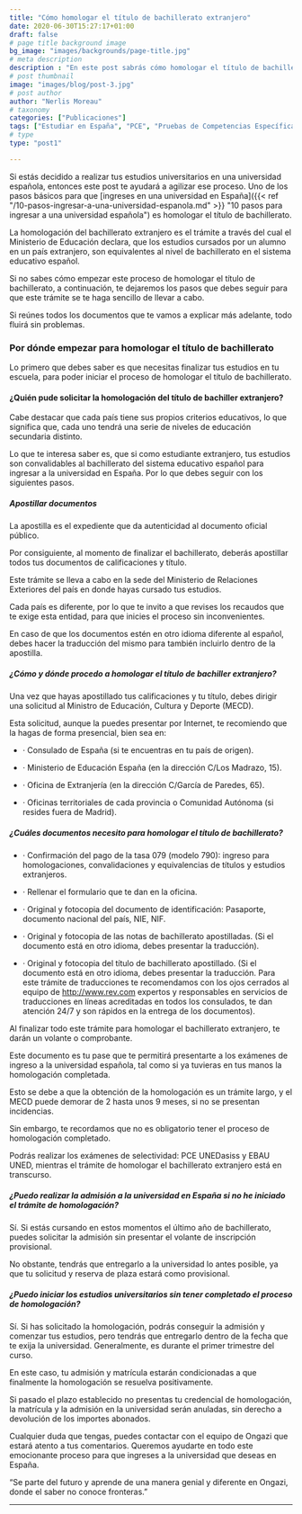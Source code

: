 ```yaml
---
title: "Cómo homologar el título de bachillerato extranjero"
date: 2020-06-30T15:27:17+01:00
draft: false
# page title background image
bg_image: "images/backgrounds/page-title.jpg"
# meta description
description : "En este post sabrás cómo homologar el título de bachillerato extranjero.Si estás decidido a realizar tus estudios universitarios en una universidad española"
# post thumbnail
image: "images/blog/post-3.jpg"
# post author
author: "Nerlis Moreau"
# taxonomy
categories: ["Publicaciones"]
tags: ["Estudiar en España", "PCE", "Pruebas de Competencias Específicas", "Universidad en España", "Universidad Española"]
# type
type: "post1"

---
```


Si estás decidido a realizar tus estudios universitarios en una universidad española, entonces este post te ayudará a agilizar ese proceso. Uno de los pasos básicos para que [ingreses en una universidad en España]({{< ref "/10-pasos-ingresar-a-una-universidad-espanola.md" >}} "10 pasos para ingresar a una universidad española") es homologar el título de bachillerato.

La homologación del bachillerato extranjero es el trámite a través del cual el Ministerio de Educación declara, que los estudios cursados por un alumno en un país extranjero, son equivalentes al nivel de bachillerato en el sistema educativo español.

Si no sabes cómo empezar este proceso de homologar el título de bachillerato, a continuación, te dejaremos los pasos que debes seguir para que este trámite se te haga sencillo de llevar a cabo.

Si reúnes todos los documentos que te vamos a explicar más adelante, todo fluirá sin problemas.

### Por dónde empezar para homologar el título de bachillerato

Lo primero que debes saber es que necesitas finalizar tus estudios en tu escuela, para poder iniciar el proceso de homologar el título de bachillerato.

#### ¿Quién pude solicitar la homologación del título de bachiller extranjero?

Cabe destacar que cada país tiene sus propios criterios educativos, lo que significa que, cada uno tendrá una serie de niveles de educación secundaria distinto.

Lo que te interesa saber es, que si como estudiante extranjero, tus estudios son convalidables al bachillerato del sistema educativo español para ingresar a la universidad en España. Por lo que debes seguir con los siguientes pasos.

##### Apostillar documentos

La apostilla es el expediente que da autenticidad al documento oficial público.

Por consiguiente, al momento de finalizar el bachillerato, deberás apostillar todos tus documentos de calificaciones y título.

Este trámite se lleva a cabo en la sede del Ministerio de Relaciones Exteriores del país en donde hayas cursado tus estudios.

Cada país es diferente, por lo que te invito a que revises los recaudos que te exige esta entidad, para que inicies el proceso sin inconvenientes.

En caso de que los documentos estén en otro idioma diferente al español, debes hacer la traducción del mismo para también incluirlo dentro de la apostilla.

##### ¿Cómo y dónde procedo a homologar el título de bachiller extranjero?

Una vez que hayas apostillado tus calificaciones y tu título, debes dirigir una solicitud al Ministro de Educación, Cultura y Deporte (MECD).

Esta solicitud, aunque la puedes presentar por Internet, te recomiendo que la hagas de forma presencial, bien sea en:

* · Consulado de España (si te encuentras en tu país de origen).

* · Ministerio de Educación España (en la dirección C/Los Madrazo, 15).

* · Oficina de Extranjería (en la dirección C/García de Paredes, 65).

* · Oficinas territoriales de cada provincia o Comunidad Autónoma (si resides fuera de Madrid).



##### ¿Cuáles documentos necesito para homologar el título de bachillerato?

* · Confirmación del pago de la tasa 079 (modelo 790): ingreso para homologaciones, convalidaciones y equivalencias de títulos y estudios extranjeros.

* · Rellenar el formulario que te dan en la oficina.

* · Original y fotocopia del documento de identificación: Pasaporte, documento nacional del país, NIE, NIF.

* · Original y fotocopia de las notas de bachillerato apostilladas. (Si el documento está en otro idioma, debes presentar la traducción).

* · Original y fotocopia del título de bachillerato apostillado. (Si el documento está en otro idioma, debes presentar la traducción. Para este trámite de traducciones te recomendamos con los ojos cerrados al equipo de http://www.rev.com expertos y responsables en servicios de traducciones en líneas acreditadas en todos los consulados, te dan atención 24/7 y son rápidos en la entrega de los documentos).

Al finalizar todo este trámite para homologar el bachillerato extranjero, te darán un volante o comprobante.

Este documento es tu pase que te permitirá presentarte a los exámenes de ingreso a la universidad española, tal como si ya tuvieras en tus manos la homologación completada.

Esto se debe a que la obtención de la homologación es un trámite largo, y el MECD puede demorar de 2 hasta unos 9 meses, si no se presentan incidencias.

Sin embargo, te recordamos que no es obligatorio tener el proceso de homologación completado.

Podrás realizar los exámenes de selectividad:  PCE UNEDasiss y EBAU UNED, mientras el trámite de homologar el bachillerato extranjero está en transcurso.

##### ¿Puedo realizar la admisión a la universidad en España si no he iniciado el trámite de homologación?

Sí. Si estás cursando en estos momentos el último año de bachillerato, puedes solicitar la admisión sin presentar el volante de inscripción provisional.

No obstante, tendrás que entregarlo a la universidad lo antes posible, ya que tu solicitud y reserva de plaza estará como provisional. 

##### ¿Puedo iniciar los estudios universitarios sin tener completado el proceso de homologación?

Sí. Si has solicitado la homologación, podrás conseguir la admisión y comenzar tus estudios, pero tendrás que entregarlo dentro de la fecha que te exija la universidad. Generalmente, es durante el primer trimestre del curso.

En este caso, tu admisión y matrícula estarán condicionadas a que finalmente la homologación se resuelva positivamente.

Si pasado el plazo establecido no presentas tu credencial de homologación, la matrícula y la admisión en la universidad serán anuladas, sin derecho a devolución de los importes abonados.

Cualquier duda que tengas, puedes contactar con el equipo de Ongazi que estará atento a tus comentarios. Queremos ayudarte en todo este emocionante proceso para que ingreses a la universidad que deseas en España.

“Se parte del futuro y aprende de una manera genial y diferente en Ongazi, donde el saber no conoce fronteras.”

---
